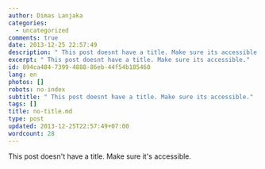 ```yaml
---
author: Dimas Lanjaka
categories:
  - uncategorized
comments: true
date: 2013-12-25 22:57:49
description: " This post doesnt have a title. Make sure its accessible."
excerpt: " This post doesnt have a title. Make sure its accessible."
id: 894ca484-7399-4888-86eb-44f54b185460
lang: en
photos: []
robots: no-index
subtitle: " This post doesnt have a title. Make sure its accessible."
tags: []
title: no-title.md
type: post
updated: 2013-12-25T22:57:49+07:00
wordcount: 28
---
```


This post doesn't have a title. Make sure it's accessible.